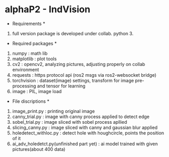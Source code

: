 # alphaP2 - IndVision

* Requirements *

1. full version package is developed under collab. python 3.

* Required packages *

1. numpy : math lib
2. matplotlib : plot tools
3. cv2 : opencv2, analyzing pictures, adjusting properly on collab environment
4. requests : https protocol api (ros2 msgs via ros2-websocket bridge)
5. torchvision : dataset(image) settings, transform for image pre-processing and tensor for learning
6. image : PIL, image load

* File discriptions *

1. image_print.py  : printing original image
2. canny_trial.py  : image with canny process applied to detect edge
3. sobel_trial.py  : image sliced with sobel process apllied 
4. slicing_canny.py  : image sliced with canny and gaussian blur applied
5. holedetect_withloc.py  : detect hole with houghcircle, points the position of it
6. ai_adv_holedetct.py(unfinished part yet) : ai model trained with given pictures(about 400 data)
